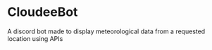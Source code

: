 # CloudeeBot
A discord bot made to display meteorological data from a requested location using APIs
